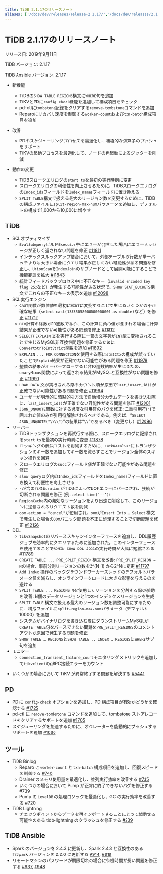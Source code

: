 ```yaml
---
title: TiDB 2.1.17のリリースノート
aliases: ['/docs/dev/releases/release-2.1.17/','/docs/dev/releases/2.1.17/']
---
```


# TiDB 2.1.17のリリースノート

リリース日: 2019年9月11日

TiDB バージョン: 2.1.17

TiDB Ansible バージョン: 2.1.17

+ 新機能
    - TiDBの`SHOW TABLE REGIONS`構文に`WHERE`句を追加
    - TiKVとPDに`config-check`機能を追加して構成項目をチェック
    - pd-ctlに`tombstone`記録をクリアする`remove-tombstone`コマンドを追加
    - Reparoにリカバリ速度を制御する`worker-count`および`txn-batch`構成項目を追加

+ 改善
    - PDのスケジューリングプロセスを最適化し、積極的な演算子のプッシュをサポート
    - TiKVの起動プロセスを最適化して、ノードの再起動によるジッターを削減

+ 動作の変更
    - TiDBスロークエリログの`start ts`を最初の実行時刻に変更
    - スロークエリログの利便性を向上させるために、TiDBスロークエリログの`Index_ids`フィールドを`Index_names`フィールドに置き換える
    - `SPLIT TABLE`構文で扱える最大のリージョン数を変更するために、TiDBの構成ファイルに`split-region-max-num`パラメータを追加し、デフォルトの構成で1,000から10,000に増やす

## TiDB

+ SQLオプティマイザ
    - `EvalSubquery`ビルド`Executor`中にエラーが発生した場合にエラーメッセージが正しく返されない問題を修正 [#11811](https://github.com/pingcap/tidb/pull/11811)
    - インデックスルックアップ結合において、外部テーブルの行数が単一バッチよりも大きい場合にクエリ結果が正しくない可能性がある問題を修正し、`UnionScan`を`IndexJoin`のサブノードとして展開可能にすることで機能範囲を拡大 [#11843](https://github.com/pingcap/tidb/pull/11843)
    - 統計フィードバックプロセス中に不正なキー（`invalid encoded key flag 252`など）が発生する可能性がある状況で、`SHOW STAT_BUCKETS`構文でこれらの不正なキーの表示を追加 [#12098](https://github.com/pingcap/tidb/pull/12098)
+ SQL実行エンジン
    - `CAST`関数が数値値を最初に`UINT`に変換することで生じるいくつかの不正確な結果（`select cast(13835058000000000000 as double)`など）を修正 [#11712](https://github.com/pingcap/tidb/pull/11712)
    - `DIV`計算の除数が10進数であり、この計算に負の値が含まれる場合に計算結果が正確でない可能性がある問題を修正 [#11812](https://github.com/pingcap/tidb/pull/11812)
    - `SELECT`/ `EXPLAIN` 文を実行する際に一部の文字列が`INT`型に変換されることで生じるMySQL非互換性問題を修正するために`ConvertStrToIntStrict`関数を追加 [#11892](https://github.com/pingcap/tidb/pull/11892)
    - `EXPLAIN ... FOR CONNECTION`を使用する際に`stmtCtx`の構成が誤っていたことで`Explain`結果が正確でない可能性がある問題を修正 [#11978](https://github.com/pingcap/tidb/pull/11978)
    - 整数の結果がオーバーフローすると非10進数結果が生じるため、`unaryMinus`関数によって返される結果がMySQLと互換性がない問題を修正 [#11990](https://github.com/pingcap/tidb/pull/11990)
    - `LOAD DATA` 文が実行される際のカウント順が原因で`last_insert_id()`が正確でない可能性がある問題を修正 [#11994](https://github.com/pingcap/tidb/pull/11994)
    - ユーザーが明示的に暗黙的な方法で自動増分カラムデータを書き込む際に、`last_insert_id()`が正確でない可能性がある問題を修正 [#12001](https://github.com/pingcap/tidb/pull/12001)
    - `JSON_UNQUOTE`関数に対する過度な引用符のバグを修正: 二重引用符(`"`)で囲まれた値のみが引用符解除されるべきである。例えば、“`SELECT JSON_UNQUOTE("\\\\")`”の結果は“`\\`”であるべき（変更なし）[#12096](https://github.com/pingcap/tidb/pull/12096)
+ サーバー
    - TiDBトランザクションを再試行する際に、スロークエリログに記録される`start ts`を最初の実行時刻に変更 [#11878](https://github.com/pingcap/tidb/pull/11878)
    - ロッキングの解決コストを削減するために、`LockResolver`にトランザクションのキー数を追加してキー数を減らすことでリージョン全体のスキャン操作を回避
    - スロークエリログの`succ`フィールド値が正確でない可能性がある問題を修正
    - `slow query`ログ内の`Index_ids`フィールドを`Index_names`フィールドに置き換えて利便性を向上させる
    - `-`が含まれる`Duration`がTiDBによってEOFエラーにパースされ、接続が切断される問題を修正 (例: `select time(‘--’)`)
    - `RegionCache`内の無効なリージョンをより迅速に削除して、このリージョンに送信されるリクエスト数を削減
    - `oom-action = "cancel"`が使用され、`oom`が`Insert Into … Select` 構文で発生した場合の`OOM`パニック問題を不正に処理することで切断問題を修正 [#12126](https://github.com/pingcap/tidb/pull/12126)
+ DDL
    - `tikvSnapshot`のリバーススキャンインターフェースを追加し、DDL履歴ジョブを効率的にクエリするために追加された。このインターフェースを使用することで`ADMIN SHOW DDL JOBS`の実行時間が大幅に短縮される [#11789](https://github.com/pingcap/tidb/pull/11789)
    - `CREATE TABLE ... PRE_SPLIT_REGION` 構文を改善: `PRE_SPLIT_REGION = N`の場合、事前分割リージョンの数を2^(N-1) から2^Nに変更 [#11797](https://github.com/pingcap/tidb/pull/11797/files)
    - `Add Index` 操作のバックグラウンドワーカースレッドのデフォルトパラメータ値を減らし、オンラインワークロードに大きな影響を与えるのを避ける
    - `SPLIT TABLE ... REGIONS N`を使用してリージョンを分割する際の挙動を改善: N個のデータリージョンと1つのインデックスリージョンを生成
    - `SPLIT TABLE` 構文で扱える最大のリージョン数を調整可能にするために、構成ファイルに`split-region-max-num`パラメータ（デフォルト10000）を追加
    - システムがバイナリログを書き込む際にダウンストリームMySQLが`CREATE TABLE`句をパースできない問題を`PRE_SPLIT_REGIONS`のコメントアウトが原因で発生する問題を修正
    - `SHOW TABLE … REGIONS`と`SHOW TABLE .. INDEX … REGIONS`に`WHERE`サブ句を追加
+ モニター
    - `connection_transient_failure_count`モニタリングメトリックを追加して`tikvclient`のgRPC接続エラーをカウント
- いくつかの場合において TiKV が異常終了する問題を解決する [#5441](https://github.com/tikv/tikv/pull/5441)

## PD

- PD に `config-check` オプションを追加し、PD 構成項目が有効かどうかを確認する [#1725](https://github.com/pingcap/pd/pull/1725)
- pd-ctl に `remove-tombstone` コマンドを追加して、tombstone ストアレコードをクリアするサポートを追加 [#1705](https://github.com/pingcap/pd/pull/1705)
- スケジューリングを加速するために、オペレーターを能動的にプッシュするサポートを追加 [#1686](https://github.com/pingcap/pd/pull/1686)

## ツール

+ TiDB Binlog
    - Reparo に `worker-count` と `txn-batch` 構成項目を追加し、回復スピードを制御する [#746](https://github.com/pingcap/tidb-binlog/pull/746)
    - Drainer のメモリ使用量を最適化し、並列実行効率を改善する [#735](https://github.com/pingcap/tidb-binlog/pull/735)
    - いくつかの場合において Pump が正常に終了できないバグを修正する [#739](https://github.com/pingcap/tidb-binlog/pull/739)
    - Pump の `LevelDB` の処理ロジックを最適化し、GC の実行効率を改善する [#720](https://github.com/pingcap/tidb-binlog/pull/720)
+ TiDB Lightning
    - チェックポイントからデータを再インポートすることによって起動せる可能性のある tidb-lightning のクラッシュを修正する [#239](https://github.com/pingcap/tidb-lightning/pull/239)

## TiDB Ansible

- Spark のバージョンを 2.4.3 に更新し、Spark 2.4.3 と互換性のある TiSpark バージョンを 2.2.0 に更新する [#914](https://github.com/pingcap/tidb-ansible/pull/914), [#919](https://github.com/pingcap/tidb-ansible/pull/927)
- リモートマシンのパスワードが期限切れの場合に待機時間が長い問題を修正する [#937](https://github.com/pingcap/tidb-ansible/pull/937), [#948](https://github.com/pingcap/tidb-ansible/pull/948)